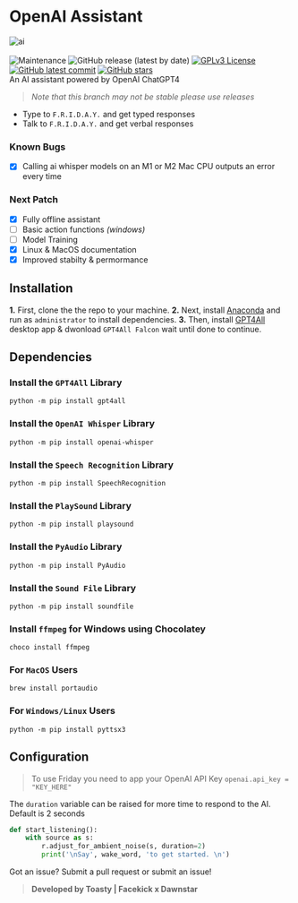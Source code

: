 # OpenAI Assistant
![ai](https://i.imgur.com/xwNwqD9.png)<br><br>
![Maintenance](https://img.shields.io/badge/Maintained%3F-yes-green.svg) <img alt="GitHub release (latest by date)" src="https://img.shields.io/github/v/release/ToastyOfficial/gpt4_assistant?label=Version"> [![GPLv3 License](https://img.shields.io/badge/License-GPL%20v3-yellow.svg)](https://opensource.org/licenses/)  [![GitHub latest commit](https://badgen.net/github/last-commit/ToastyOfficial/gpt4_assistant)](https://GitHub.com/ToastyOfficial/gpt4_assistant/commit/) [![GitHub stars](https://badgen.net/github/stars/ToastyOfficial/gpt4_assistant)](https://GitHub.com/ToastyOfficial/gpt4_assistant/stargazers/) <br>
An AI assistant powered by OpenAI ChatGPT4<br>
> *Note that this branch may not be stable please use releases*<br>
- Type to `F.R.I.D.A.Y.` and get typed responses
- Talk to `F.R.I.D.A.Y.` and get verbal responses
### Known Bugs

- [X] Calling ai whisper models on an M1 or M2 Mac CPU outputs an error every time

### Next Patch
- [X] Fully offline assistant
- [ ] Basic action functions _(windows)_
- [ ] Model Training
- [X] Linux & MacOS documentation
- [X] Improved stabilty & permormance

## Installation

**1.** First, clone the the repo to your machine.
**2.** Next, install [Anaconda](https://www.anaconda.com/download) and run as `administrator` to install dependencies.
**3.** Then, install [GPT4All](https://gpt4all.io/) desktop app & dwonload `GPT4All Falcon` wait until done to continue.<br>


## Dependencies
### Install the `GPT4All` Library
```
python -m pip install gpt4all
```
### Install the `OpenAI Whisper` Library
```
python -m pip install openai-whisper
```
### Install the `Speech Recognition` Library
```
python -m pip install SpeechRecognition
```
### Install the `PlaySound` Library
```
python -m pip install playsound
```
### Install the `PyAudio` Library
```
python -m pip install PyAudio
```
### Install the `Sound File` Library
```
python -m pip install soundfile
```
### Install `ffmpeg` for Windows using Chocolatey
```
choco install ffmpeg
```
### For `MacOS` Users
```
brew install portaudio
```
### For `Windows/Linux` Users
```
python -m pip install pyttsx3
```


## Configuration
> To use Friday you need to app your OpenAI API Key `openai.api_key = "KEY_HERE"`

The `duration` variable can be raised for more time to respond to the AI. Default is 2 seconds
```py
def start_listening():
    with source as s:
        r.adjust_for_ambient_noise(s, duration=2)
        print('\nSay', wake_word, 'to get started. \n')
```
Got an issue? Submit a pull request or submit an issue!<br>
> **Developed by Toasty | Facekick x Dawnstar**
